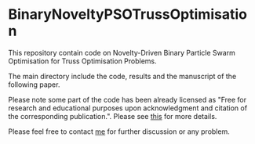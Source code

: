 # BinaryNoveltyPSOTrussOptimisation

This repository contain code on Novelty-Driven Binary Particle Swarm Optimisation for Truss Optimisation Problems.

The main directory include the code, results and the manuscript of the following paper.

Please note some part of the code has been already licensed as "Free for research and educational purposes upon acknowledgment and citation of the corresponding publication.". Please see [this](https://www.researchgate.net/publication/296694688_Source_code_for_the_improved_fully_stressed_design_evolution_strategy_FSD-ES_II) for more details.

Please feel free to contact [me](hirad.assimi@adelaide.edu.au) for further discussion or any problem.

 
